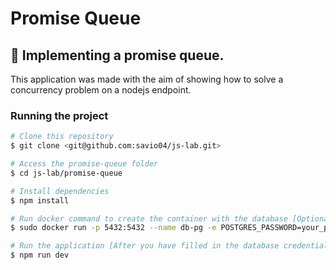 # Promise Queue
## 📘 Implementing a promise queue.

This application was made with the aim of showing how to solve a concurrency problem on a nodejs endpoint.

### Running the project

```bash
# Clone this repository
$ git clone <git@github.com:savio04/js-lab.git>

# Access the promise-queue folder
$ cd js-lab/promise-queue

# Install dependencies
$ npm install

# Run docker command to create the container with the database [Optional if you have Postgres installed locally]
$ sudo docker run -p 5432:5432 --name db-pg -e POSTGRES_PASSWORD=your_password -e POSTGRES_USER=your_user -d postgres

# Run the application [After you have filled in the database credentials in the db.js file]
$ npm run dev
```
